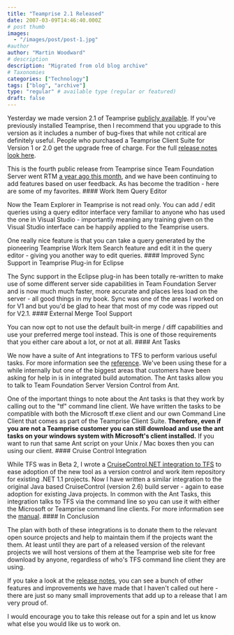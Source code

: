 ```yaml
---
title: "Teamprise 2.1 Released"
date: 2007-03-09T14:46:40.000Z
# post thumb
images:
  - "/images/post/post-1.jpg"
#author
author: "Martin Woodward"
# description
description: "Migrated from old blog archive"
# Taxonomies
categories: ["Technology"]
tags: ["blog", "archive"]
type: "regular" # available type (regular or featured)
draft: false
---
```


Yesterday we made version 2.1 of Teamprise [publicly available](http://www.teamprise.com/download/index.html).  If you've previously installed Teamprise, then I recommend that you upgrade to this version as it includes a number of bug-fixes that while not critical are definitely useful.  People who purchased a Teamprise Client Suite for Version 1 or 2.0 get the upgrade free of charge.  For the full [release notes look here](http://download.teamprise.com/cs/latest/release-notes/release-notes-2.1.1.5341R.html).   

This is the fourth public release from Teamprise since Team Foundation Server went RTM [a year ago this month](http://blogs.msdn.com/jeffbe/archive/2006/03/17/553858.aspx), and we have been continuing to add features based on user feedback.  As has become the tradition - here are some of my favorites. #### Work Item Query Editor 

Now the Team Explorer in Teamprise is not read only.  You can add / edit queries using a query editor interface very familiar to anyone who has used the one in Visual Studio - importantly meaning any training given on the Visual Studio interface can be happily applied to the Teamprise users. 

One really nice feature is that you can take a query generated by the pioneering Teamprise Work Item Search feature and edit it in the query editor - giving you another way to edit queries. #### Improved Sync Support in Teamprise Plug-in for Eclipse 

The Sync support in the Eclipse plug-in has been totally re-written to make use of some different server side capabilities in Team Foundation Server and is now much much faster, more accurate and places less load on the server - all good things in my book.  Sync was one of the areas I worked on for V1 and but you'd be glad to hear that most of my code was ripped out for V2.1. #### External Merge Tool Support 

You can now opt to not use the default built-in merge / diff capabilities and use your preferred merge tool instead.  This is one of those requirements that you either care about a lot, or not at all. #### Ant Tasks 

 We now have a suite of Ant integrations to TFS to perform various useful tasks.  For more information see the [reference](http://download.teamprise.com/cs/latest/docs/ant/manual.html).  We've been using these for a while internally but one of the biggest areas that customers have been asking for help in is in integrated build automation.  The Ant tasks allow you to talk to Team Foundation Server Version Control from Ant. 

One of the important things to note about the Ant tasks is that they work by calling out to the "tf" command line client.  We have written the tasks to be compatible with both the Microsoft tf.exe client and our own Command Line Client that comes as part of the Teamprise Client Suite.  **Therefore, even if you are not a Teamprise customer you can still download and use the ant tasks on your windows system with Microsoft's client installed.**  If you want to run that same Ant script on your Unix / Mac boxes then you can using our client. #### Cruise Control Integration 

While TFS was in Beta 2, I wrote a [CruiseControl.NET integration to TFS](http://www.codeplex.com/TFSCCNetPlugin/) to ease adoption of the new tool as a version control and work item repository for existing .NET 1.1 projects.  Now I have written a similar integration to the original Java based CruiseControl (version 2.6) build server - again to ease adoption for existing Java projects.  In common with the Ant Tasks, this integration talks to TFS via the command line so you can use it with either the Microsoft or Teamprise command line clients.  For more information see the [manual](http://download.teamprise.com/cs/latest/docs/cruisecontrol/manual.html). #### In Conclusion 

The plan with both of these integrations is to donate them to the relevant open source projects and help to maintain them if the projects want the them.  At least until they are part of a released version of the relevant projects we will host versions of them at the Teamprise web site for free download by anyone, regardless of who's TFS command line client they are using. 

If you take a look at the [release notes](http://download.teamprise.com/cs/latest/release-notes/release-notes-2.1.1.5341R.html), you can see a bunch of other features and improvements we have made that I haven't called out here - there are just so many small improvements that add up to a release that I am very proud of.   

I would encourage you to take this release out for a spin and let us know what else you would like us to work on.